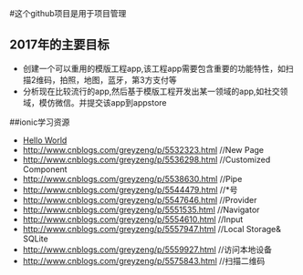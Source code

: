 #这个github项目是用于项目管理
## 2017年的主要目标
 - 创建一个可以重用的模版工程app,该工程app需要包含重要的功能特性，如扫描2维码，拍照，地图，蓝牙，第3方支付等
 - 分析现在比较流行的app,然后基于模版工程开发出某一领域的app,如社交领域，模仿微信。并提交该app到appstore
 
##ionic学习资源
- <a href="http://www.cnblogs.com/greyzeng/p/5529153.html" target="_blank">Hello World</a>
- http://www.cnblogs.com/greyzeng/p/5532323.html //New Page
- http://www.cnblogs.com/greyzeng/p/5536298.html //Customized Component
- http://www.cnblogs.com/greyzeng/p/5538630.html //Pipe
- http://www.cnblogs.com/greyzeng/p/5544479.html //*号
- http://www.cnblogs.com/greyzeng/p/5547646.html //Provider
- http://www.cnblogs.com/greyzeng/p/5551535.html //Navigator
- http://www.cnblogs.com/greyzeng/p/5554610.html //Input
- http://www.cnblogs.com/greyzeng/p/5557947.html //Local Storage& SQLite
- http://www.cnblogs.com/greyzeng/p/5559927.html //访问本地设备
- http://www.cnblogs.com/greyzeng/p/5575843.html //扫描二维码
